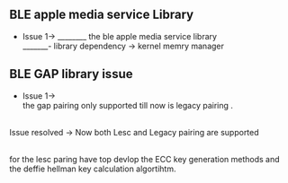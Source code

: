 ## BLE apple media service Library
- Issue 1->
________ the ble apple media service library <br>
_______- library dependency -> kernel memry manager 


## BLE GAP library issue 
- Issue 1->
<br> the gap pairing only supported till now is legacy pairing .

<br>
Issue resolved -> Now both Lesc and Legacy pairing are supported 

<br> for the lesc paring have top devlop the ECC key generation methods and the deffie hellman  key calculation algortihtm.


